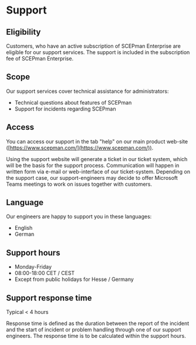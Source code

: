 # Support

## Eligibility

Customers, who have an active subscription of SCEPman Enterprise are eligible for our support services. The support is included in the subscription fee of SCEPman Enterprise.

## Scope

Our support services cover technical assistance for administrators:

* Technical questions about features of SCEPman
* Support for incidents regarding SCEPman

## Access

You can access our support in the tab "help" on our main product web-site ([https://www.scepman.com/](https://www.scepman.com/)).

Using the support website will generate a ticket in our ticket system, which will be the basis for the support process. Communication will happen in written form via e-mail or web-interface of our ticket-system. Depending on the support case, our support-engineers may decide to offer Microsoft Teams meetings to work on issues together with customers.

## Language

Our engineers are happy to support you in these languages:

* English
* German

## Support hours

* Monday-Friday
* 08:00-18:00 CET / CEST
* Except from public holidays for Hesse / Germany

## Support response time

Typical < 4 hours

Response time is defined as the duration between the report of the incident and the start of incident or problem handling through one of our support engineers. The response time is to be calculated within the support hours.
